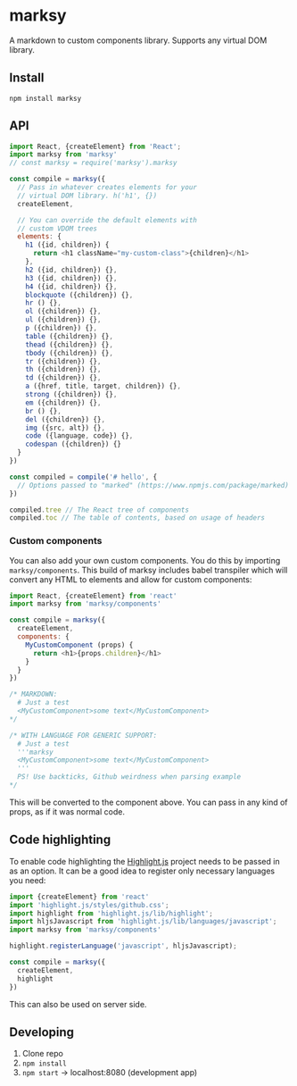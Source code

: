 # marksy
A markdown to custom components library. Supports any virtual DOM library.

## Install

`npm install marksy`

## API
```js
import React, {createElement} from 'React';
import marksy from 'marksy'
// const marksy = require('marksy').marksy

const compile = marksy({
  // Pass in whatever creates elements for your
  // virtual DOM library. h('h1', {})
  createElement,

  // You can override the default elements with
  // custom VDOM trees
  elements: {
    h1 ({id, children}) {
      return <h1 className="my-custom-class">{children}</h1>
    },
    h2 ({id, children}) {},
    h3 ({id, children}) {},
    h4 ({id, children}) {},
    blockquote ({children}) {},
    hr () {},
    ol ({children}) {},
    ul ({children}) {},
    p ({children}) {},
    table ({children}) {},
    thead ({children}) {},
    tbody ({children}) {},
    tr ({children}) {},
    th ({children}) {},
    td ({children}) {},
    a ({href, title, target, children}) {},
    strong ({children}) {},
    em ({children}) {},
    br () {},
    del ({children}) {},
    img ({src, alt}) {},
    code ({language, code}) {},
    codespan ({children}) {}
  }
})

const compiled = compile('# hello', {
  // Options passed to "marked" (https://www.npmjs.com/package/marked)
})

compiled.tree // The React tree of components
compiled.toc // The table of contents, based on usage of headers
```

### Custom components
You can also add your own custom components. You do this by importing `marksy/components`. This build of marksy includes babel transpiler which will convert any HTML to elements and allow for custom components:

```js
import React, {createElement} from 'react'
import marksy from 'marksy/components'

const compile = marksy({
  createElement,
  components: {
    MyCustomComponent (props) {
      return <h1>{props.children}</h1>
    }
  }
})

/* MARKDOWN:
  # Just a test
  <MyCustomComponent>some text</MyCustomComponent>
*/

/* WITH LANGUAGE FOR GENERIC SUPPORT:
  # Just a test
  '''marksy
  <MyCustomComponent>some text</MyCustomComponent>
  '''
  PS! Use backticks, Github weirdness when parsing example
*/
```

This will be converted to the component above. You can pass in any kind of props, as if it was normal code.


## Code highlighting
To enable code highlighting the [Highlight.js](https://highlightjs.org/) project needs to be passed in as an option. It can be a good idea to register only necessary languages you need:

```js
import {createElement} from 'react'
import 'highlight.js/styles/github.css';
import highlight from 'highlight.js/lib/highlight';
import hljsJavascript from 'highlight.js/lib/languages/javascript';
import marksy from 'marksy/components'

highlight.registerLanguage('javascript', hljsJavascript);

const compile = marksy({
  createElement,
  highlight
})
```

This can also be used on server side.

## Developing
1. Clone repo
2. `npm install`
3. `npm start` -> localhost:8080 (development app)
